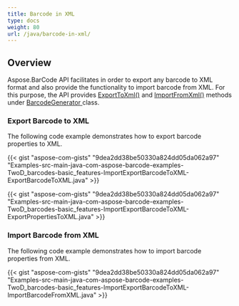 ```yaml
---
title: Barcode in XML
type: docs
weight: 80
url: /java/barcode-in-xml/
---
```


## **Overview**
Aspose.BarCode API facilitates in order to export any barcode to XML format and also provide the functionality to import barcode from XML. For this purpose, the API provides [ExportToXml()](https://apireference.aspose.com/java/barcode/com.aspose.barcode.generation/BarcodeGenerator#exportToXml-java.lang.String-) and [ImportFromXml()](https://apireference.aspose.com/java/barcode/com.aspose.barcode.generation/BarcodeGenerator#importFromXml-java.lang.String-) methods under [BarcodeGenerator ](https://apireference.aspose.com/java/barcode/com.aspose.barcode.generation/BarcodeGenerator)class.
### **Export Barcode to XML**
The following code example demonstrates how to export barcode properties to XML.

{{< gist "aspose-com-gists" "9dea2dd38be50330a824dd05da062a97" "Examples-src-main-java-com-aspose-barcode-examples-TwoD_barcodes-basic_features-ImportExportBarcodeToXML-ExportBarcodeToXML.java" >}}

{{< gist "aspose-com-gists" "9dea2dd38be50330a824dd05da062a97" "Examples-src-main-java-com-aspose-barcode-examples-TwoD_barcodes-basic_features-ImportExportBarcodeToXML-ExportPropertiesToXML.java" >}}
### **Import Barcode from XML**
The following code example demonstrates how to import barcode properties from XML.

{{< gist "aspose-com-gists" "9dea2dd38be50330a824dd05da062a97" "Examples-src-main-java-com-aspose-barcode-examples-TwoD_barcodes-basic_features-ImportExportBarcodeToXML-ImportBarcodeFromXML.java" >}}
